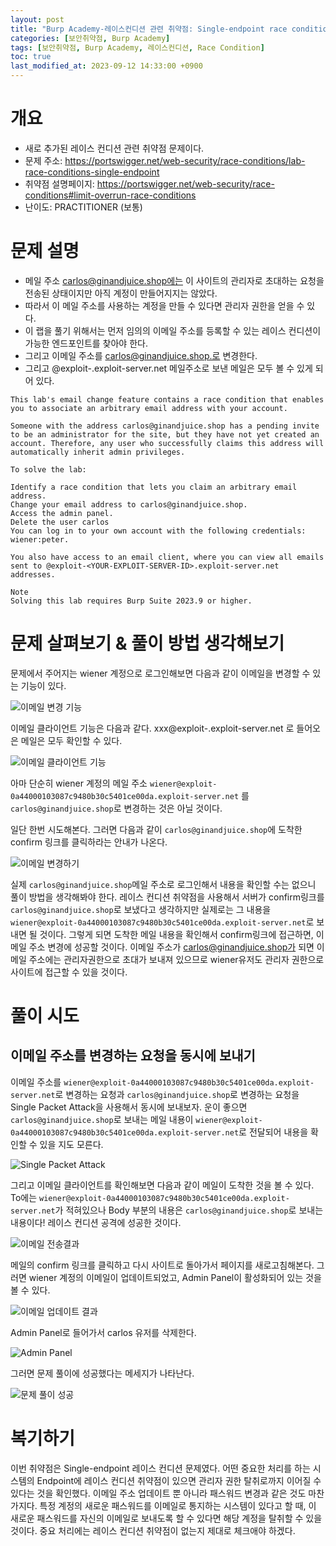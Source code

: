 ```yaml
---
layout: post
title: "Burp Academy-레이스컨디션 관련 취약점: Single-endpoint race conditions"
categories: [보안취약점, Burp Academy]
tags: [보안취약점, Burp Academy, 레이스컨디션, Race Condition]
toc: true
last_modified_at: 2023-09-12 14:33:00 +0900
---
```


# 개요
- 새로 추가된 레이스 컨디션 관련 취약점 문제이다. 
- 문제 주소: https://portswigger.net/web-security/race-conditions/lab-race-conditions-single-endpoint
- 취약점 설명페이지: https://portswigger.net/web-security/race-conditions#limit-overrun-race-conditions
- 난이도: PRACTITIONER (보통)

# 문제 설명 
- 메일 주소 carlos@ginandjuice.shop에는 이 사이트의 관리자로 초대하는 요청을 전송된 상태이지만 아직 계정이 만들어지지는 않았다. 
- 따라서 이 메일 주소를 사용하는 계정을 만들 수 있다면 관리자 권한을 얻을 수 있다. 
- 이 랩을 풀기 위해서는 먼저 임의의 이메일 주소를 등록할 수 있는 레이스 컨디션이 가능한 엔드포인트를 찾아야 한다. 
- 그리고 이메일 주소를  carlos@ginandjuice.shop.로 변경한다. 
- 그리고  @exploit-<YOUR-EXPLOIT-SERVER-ID>.exploit-server.net 메일주소로 보낸 메일은 모두 볼 수 있게 되어 있다. 

```
This lab's email change feature contains a race condition that enables you to associate an arbitrary email address with your account.

Someone with the address carlos@ginandjuice.shop has a pending invite to be an administrator for the site, but they have not yet created an account. Therefore, any user who successfully claims this address will automatically inherit admin privileges.

To solve the lab:

Identify a race condition that lets you claim an arbitrary email address.
Change your email address to carlos@ginandjuice.shop.
Access the admin panel.
Delete the user carlos
You can log in to your own account with the following credentials: wiener:peter.

You also have access to an email client, where you can view all emails sent to @exploit-<YOUR-EXPLOIT-SERVER-ID>.exploit-server.net addresses.

Note
Solving this lab requires Burp Suite 2023.9 or higher.
```

# 문제 살펴보기 & 풀이 방법 생각해보기 

문제에서 주어지는 wiener 계정으로 로그인해보면 다음과 같이 이메일을 변경할 수 있는 기능이 있다. 

![이메일 변경 기능](/images/burp-academy-race-condition-4-1.png)

이메일 클라이언트 기능은 다음과 같다. xxx@exploit-<YOUR-EXPLOIT-SERVER-ID>.exploit-server.net 로 들어오은 메일은 모두 확인할 수 있다. 

![이메일 클라이언트 기능](/images/burp-academy-race-condition-4-2.png)

아마 단순히 wiener 계정의 메일 주소 `wiener@exploit-0a44000103087c9480b30c5401ce00da.exploit-server.net` 를 `carlos@ginandjuice.shop`로 변경하는 것은 아닐 것이다. 

일단 한번 시도해본다. 그러면 다음과 같이 `carlos@ginandjuice.shop`에 도착한 confirm 링크를 클릭하라는 안내가 나온다. 

![이메일 변경하기](/images/burp-academy-race-condition-4-3.png)

실제 `carlos@ginandjuice.shop`메일 주소로 로그인해서 내용을 확인할 수는 없으니 풀이 방법을 생각해봐야 한다. 레이스 컨디션 취약점을 사용해서 서버가 confirm링크를 `carlos@ginandjuice.shop`로 보냈다고 생각하지만 실제로는 그 내용을 `wiener@exploit-0a44000103087c9480b30c5401ce00da.exploit-server.net`로 보내면 될 것이다. 그렇게 되면 도착한 메일 내용을 확인해서 confirm링크에 접근하면, 이메일 주소 변경에 성공할 것이다. 이메일 주소가 carlos@ginandjuice.shop가 되면 이 메일 주소에는 관리자권한으로 초대가 보내져 있으므로 wiener유저도 관리자 권한으로 사이트에 접근할 수 있을 것이다. 

# 풀이 시도
## 이메일 주소를 변경하는 요청을 동시에 보내기 
이메일 주소를 `wiener@exploit-0a44000103087c9480b30c5401ce00da.exploit-server.net`로 변경하는 요청과 `carlos@ginandjuice.shop`로 변경하는 요청을 Single Packet Attack을 사용해서 동시에 보내보자. 운이 좋으면 `carlos@ginandjuice.shop`로 보내는 메일 내용이 `wiener@exploit-0a44000103087c9480b30c5401ce00da.exploit-server.net`로 전달되어 내용을 확인할 수 있을 지도 모른다. 

![Single Packet Attack](/images/burp-academy-race-condition-4-7.png)

그리고 이메일 클라이언트를 확인해보면 다음과 같이 메일이 도착한 것을 볼 수 있다. To에는 `wiener@exploit-0a44000103087c9480b30c5401ce00da.exploit-server.net`가 적혀있으나 Body 부분의 내용은 `carlos@ginandjuice.shop`로 보내는 내용이다! 레이스 컨디션 공격에 성공한 것이다. 

![이메일 전송결과](/images/burp-academy-race-condition-4-4.png)

메일의 confirm 링크를 클릭하고 다시 사이트로 돌아가서 페이지를 새로고침해본다. 그러면 wiener 계정의 이메일이 업데이트되었고, Admin Panel이 활성화되어 있는 것을 볼 수 있다. 

![이메일 업데이트 결과](/images/burp-academy-race-condition-4-5.png)

Admin Panel로 들어가서 carlos 유저를 삭제한다. 

![Admin Panel](/images/burp-academy-race-condition-4-6.png)

그러면 문제 풀이에 성공했다는 메세지가 나타난다. 

![문제 풀이 성공](/images/burp-academy-race-condition-4-success.png)

# 복기하기 
이번 취약점은 Single-endpoint 레이스 컨디션 문제였다. 어떤 중요한 처리를 하는 시스템의 Endpoint에 레이스 컨디션 취약점이 있으면 관리자 권한 탈취로까지 이어질 수 있다는 것을 확인했다. 이메일 주소 업데이트 뿐 아니라 패스워드 변경과 같은 것도 마찬가지다. 특정 계정의 새로운 패스워드를 이메일로 통지하는 시스템이 있다고 할 때, 이 새로운 패스워드를 자신의 이메일로 보내도록 할 수 있다면 해당 계정을 탈취할 수 있을 것이다. 중요 처리에는 레이스 컨디션 취약점이 없는지 제대로 체크애야 하겠다. 